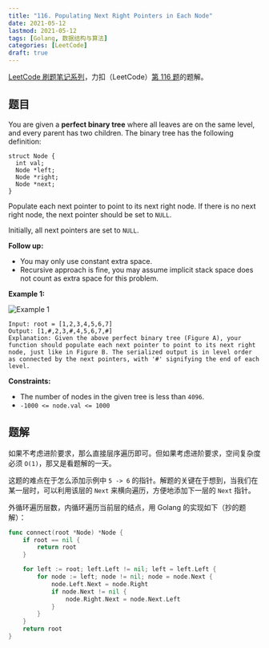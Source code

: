 ```yaml
---
title: "116. Populating Next Right Pointers in Each Node"
date: 2021-05-12
lastmod: 2021-05-12
tags: [Golang, 数据结构与算法]
categories: [LeetCode]
draft: true
---
```


[LeetCode 刷题笔记系列](/posts/leetcode/leetcode)，力扣（LeetCode）[第 116 题](https://leetcode-cn.com/problems/populating-next-right-pointers-in-each-node)的题解。

<!--more-->

## 题目

You are given a **perfect binary tree** where all leaves are on the same level, and every parent has two children. The binary tree has the following definition:

```text
struct Node {
  int val;
  Node *left;
  Node *right;
  Node *next;
}
```

Populate each next pointer to point to its next right node. If there is no next right node, the next pointer should be set to `NULL`.

Initially, all next pointers are set to `NULL`.

**Follow up:**

- You may only use constant extra space.
- Recursive approach is fine, you may assume implicit stack space does not count as extra space for this problem.

**Example 1:**

![Example 1](/images/leetcode/daily/116-populating-next-right-pointers-in-each-node/116_sample.png)

```text
Input: root = [1,2,3,4,5,6,7]
Output: [1,#,2,3,#,4,5,6,7,#]
Explanation: Given the above perfect binary tree (Figure A), your function should populate each next pointer to point to its next right node, just like in Figure B. The serialized output is in level order as connected by the next pointers, with '#' signifying the end of each level.
```

**Constraints:**

- The number of nodes in the given tree is less than `4096`.
- `-1000 <= node.val <= 1000`

## 题解

如果不考虑进阶要求，那么直接层序遍历即可。但如果考虑进阶要求，空间复杂度必须 `O(1)`，那又是看题解的一天。

这题的难点在于怎么添加示例中 `5 -> 6` 的指针。解题的关键在于想到，当我们在某一层时，可以利用该层的 `Next` 来横向遍历，方便地添加下一层的 `Next` 指针。

外循环遍历层数，内循环遍历当前层的结点，用 Golang 的实现如下（抄的题解）：

```go
func connect(root *Node) *Node {
    if root == nil {
        return root
    }

    for left := root; left.Left != nil; left = left.Left {
        for node := left; node != nil; node = node.Next {
            node.Left.Next = node.Right
            if node.Next != nil {
                node.Right.Next = node.Next.Left
            }
        }
    }
    return root
}
```
